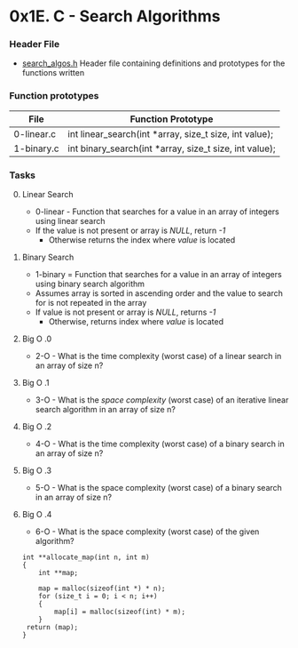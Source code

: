 # 0x1E. C - Search Algorithms

### Header File

- [search_algos.h](./search_algos.h) Header file containing definitions and prototypes for the functions written

### Function prototypes

| File | Function Prototype |
| --------------- | --------------- |
| 0-linear.c | int linear_search(int *array, size_t size, int value); |
| 1-binary.c | int binary_search(int *array, size_t size, int value); |

### Tasks
0. Linear Search
    - 0-linear - Function that searches for a value in an array of integers using linear search
    - If the value is not present or array is *NULL*, return *-1*
        - Otherwise returns the index where *value* is located

1. Binary Search
    - 1-binary = Function that searches for a value in an array of integers using binary search algorithm
    - Assumes array is sorted in ascending order and the value to search for is not repeated in the array
    - If value is not present or array is *NULL*, returns *-1*
        - Otherwise, returns index where *value* is located

2. Big O .0
    - 2-O - What is the time complexity (worst case) of a linear search in an array of size n?

3. Big O .1
    - 3-O - What is the _space complexity_ (worst case) of an iterative linear search algorithm in an array of size n?

4. Big O .2
    - 4-O - What is the time complexity (worst case) of a binary search in an array of size n?

4. Big O .3
    - 5-O - What is the space complexity (worst case) of a binary search in an array of size n?

4. Big O .4
    - 6-O - What is the space complexity (worst case) of the given algorithm?
    ```
    int **allocate_map(int n, int m)
    {
        int **map;

        map = malloc(sizeof(int *) * n);
        for (size_t i = 0; i < n; i++)
        {
            map[i] = malloc(sizeof(int) * m);
        }
     return (map);
    }

    ```
